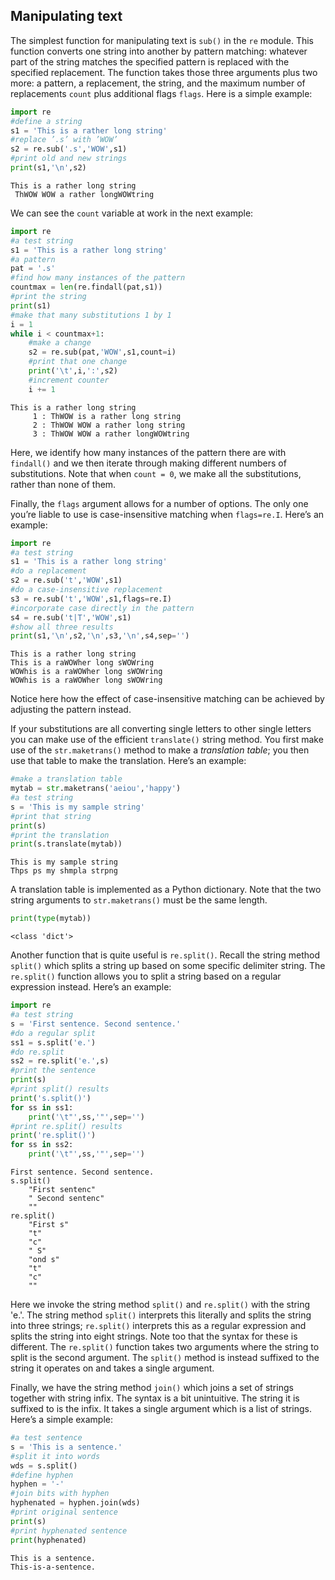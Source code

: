 
## Manipulating text

The simplest function for manipulating text is `sub()` in the `re` module. This
function converts one string into another by pattern matching: whatever part of the string matches the specified pattern is replaced with the specified replacement.
The function takes those three arguments plus two more: a pattern, a replacement,
the string, and the maximum number of replacements `count` plus additional flags
`flags`. Here is a simple example:


```python
import re
#define a string
s1 = 'This is a rather long string'
#replace ’.s’ with ’WOW’
s2 = re.sub('.s','WOW',s1)
#print old and new strings
print(s1,'\n',s2)
```

    This is a rather long string 
     ThWOW WOW a rather longWOWtring
    

We can see the `count` variable at work in the next example:


```python
import re
#a test string
s1 = 'This is a rather long string'
#a pattern
pat = '.s'
#find how many instances of the pattern
countmax = len(re.findall(pat,s1))
#print the string
print(s1)
#make that many substitutions 1 by 1
i = 1
while i < countmax+1:
    #make a change
    s2 = re.sub(pat,'WOW',s1,count=i)
    #print that one change
    print('\t',i,':',s2)
    #increment counter
    i += 1
```

    This is a rather long string
    	 1 : ThWOW is a rather long string
    	 2 : ThWOW WOW a rather long string
    	 3 : ThWOW WOW a rather longWOWtring
    

Here, we identify how many instances of the pattern there are with `findall()` and we then iterate through making different numbers of substitutions. Note that when `count = 0`, we make all the substitutions, rather than none of them.

Finally, the `flags` argument allows for a number of options. The only one you’re
liable to use is case-insensitive matching when `flags=re.I`. Here’s an example:


```python
import re
#a test string
s1 = 'This is a rather long string'
#do a replacement
s2 = re.sub('t','WOW',s1)
#do a case-insensitive replacement
s3 = re.sub('t','WOW',s1,flags=re.I)
#incorporate case directly in the pattern
s4 = re.sub('t|T','WOW',s1)
#show all three results
print(s1,'\n',s2,'\n',s3,'\n',s4,sep='')
```

    This is a rather long string
    This is a raWOWher long sWOWring
    WOWhis is a raWOWher long sWOWring
    WOWhis is a raWOWher long sWOWring
    

Notice here how the effect of case-insensitive matching can be achieved by adjusting
the pattern instead.

If your substitutions are all converting single letters to other single letters you can
make use of the efficient `translate()` string method. You first make use of the
`str.maketrans()` method to make a *translation table*; you then use that table to
make the translation. Here’s an example:


```python
#make a translation table
mytab = str.maketrans('aeiou','happy')
#a test string
s = 'This is my sample string'
#print that string
print(s)
#print the translation
print(s.translate(mytab))
```

    This is my sample string
    Thps ps my shmpla strpng
    

A translation table is implemented as a Python dictionary. Note that the two string
arguments to `str.maketrans()` must be the same length.


```python
print(type(mytab))
```

    <class 'dict'>
    

Another function that is quite useful is `re.split()`. Recall the string method
`split()` which splits a string up based on some specific delimiter string. The
`re.split()` function allows you to split a string based on a regular expression
instead. Here’s an example:


```python
import re
#a test string
s = 'First sentence. Second sentence.'
#do a regular split
ss1 = s.split('e.')
#do re.split
ss2 = re.split('e.',s)
#print the sentence
print(s)
#print split() results
print('s.split()')
for ss in ss1:
    print('\t"',ss,'"',sep='')
#print re.split() results
print('re.split()')
for ss in ss2:
    print('\t"',ss,'"',sep='')
```

    First sentence. Second sentence.
    s.split()
    	"First sentenc"
    	" Second sentenc"
    	""
    re.split()
    	"First s"
    	"t"
    	"c"
    	" S"
    	"ond s"
    	"t"
    	"c"
    	""
    

Here we invoke the string method `split()` and `re.split()` with the string
'e.'. The string method `split()` interprets this literally and splits the string
into three strings; `re.split()` interprets this as a regular expression and splits
the string into eight strings. Note too that the syntax for these is different. The
`re.split()` function takes two arguments where the string to split is the second
argument. The `split()` method is instead suffixed to the string it operates on
and takes a single argument.

Finally, we have the string method `join()` which joins a set of strings together
with string infix. The syntax is a bit unintuitive. The string it is suffixed to is the
infix. It takes a single argument which is a list of strings. Here’s a simple example:


```python
#a test sentence
s = 'This is a sentence.'
#split it into words
wds = s.split()
#define hyphen
hyphen = '-'
#join bits with hyphen
hyphenated = hyphen.join(wds)
#print original sentence
print(s)
#print hyphenated sentence
print(hyphenated)
```

    This is a sentence.
    This-is-a-sentence.
    
